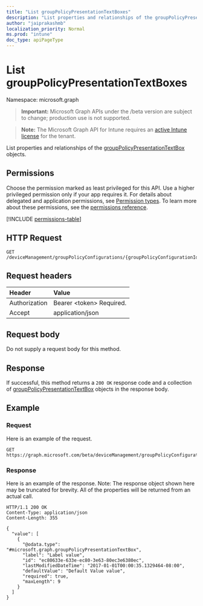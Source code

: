 ```yaml
---
title: "List groupPolicyPresentationTextBoxes"
description: "List properties and relationships of the groupPolicyPresentationTextBox objects."
author: "jaiprakashmb"
localization_priority: Normal
ms.prod: "intune"
doc_type: apiPageType
---
```


# List groupPolicyPresentationTextBoxes

Namespace: microsoft.graph

> **Important:** Microsoft Graph APIs under the /beta version are subject to change; production use is not supported.

> **Note:** The Microsoft Graph API for Intune requires an [active Intune license](https://go.microsoft.com/fwlink/?linkid=839381) for the tenant.

List properties and relationships of the [groupPolicyPresentationTextBox](../resources/intune-grouppolicy-grouppolicypresentationtextbox.md) objects.

## Permissions
Choose the permission marked as least privileged for this API. Use a higher privileged permission only if your app requires it. For details about delegated and application permissions, see [Permission types](/graph/permissions-overview#permission-types). To learn more about these permissions, see the [permissions reference](/graph/permissions-reference).

<!-- { "blockType": "permissions", "name": "intune_grouppolicy_grouppolicypresentationtextbox_list" } -->
[!INCLUDE [permissions-table](../includes/permissions/intune-grouppolicy-grouppolicypresentationtextbox-list-permissions.md)]

## HTTP Request
<!-- {
  "blockType": "ignored"
}
-->
``` http
GET /deviceManagement/groupPolicyConfigurations/{groupPolicyConfigurationId}/definitionValues/{groupPolicyDefinitionValueId}/presentationValues/{groupPolicyPresentationValueId}/presentation/definition/presentations
```

## Request headers
|Header|Value|
|:---|:---|
|Authorization|Bearer &lt;token&gt; Required.|
|Accept|application/json|

## Request body
Do not supply a request body for this method.

## Response
If successful, this method returns a `200 OK` response code and a collection of [groupPolicyPresentationTextBox](../resources/intune-grouppolicy-grouppolicypresentationtextbox.md) objects in the response body.

## Example

### Request
Here is an example of the request.
``` http
GET https://graph.microsoft.com/beta/deviceManagement/groupPolicyConfigurations/{groupPolicyConfigurationId}/definitionValues/{groupPolicyDefinitionValueId}/presentationValues/{groupPolicyPresentationValueId}/presentation/definition/presentations
```

### Response
Here is an example of the response. Note: The response object shown here may be truncated for brevity. All of the properties will be returned from an actual call.
``` http
HTTP/1.1 200 OK
Content-Type: application/json
Content-Length: 355

{
  "value": [
    {
      "@odata.type": "#microsoft.graph.groupPolicyPresentationTextBox",
      "label": "Label value",
      "id": "ec80633e-633e-ec80-3e63-80ec3e6380ec",
      "lastModifiedDateTime": "2017-01-01T00:00:35.1329464-08:00",
      "defaultValue": "Default Value value",
      "required": true,
      "maxLength": 9
    }
  ]
}
```
